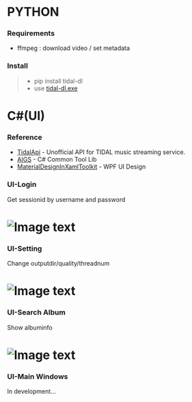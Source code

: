 # PYTHON
### Requirements
  - ffmpeg : download video / set metadata
### Install
  >- pip install tidal-dl
  >- use [tidal-dl.exe] 
  

# C#(UI)
### Reference
* [TidalApi] - Unofficial API for TIDAL music streaming service. 
* [AIGS] - C# Common Tool Lib
* [MaterialDesignInXamlToolkit] - WPF UI Design

### UI-Login
Get sessionid by username and password 
# ![Image text](https://github.com/yaronzz/Tidal-Media-Downloader/tree/master/TIDALDL-UI/res/login.png) 
### UI-Setting
Change outputdir/quality/threadnum 
# ![Image text](https://github.com/yaronzz/Tidal-Media-Downloader/tree/master/TIDALDL-UI/res/setting.png) 
### UI-Search Album
Show albuminfo
# ![Image text](https://github.com/yaronzz/Tidal-Media-Downloader/tree/master/TIDALDL-UI/res/search.png) 
### UI-Main Windows
In development...


   [tidal-dl.exe]: <https://github.com/yaronzz/Tidal-Media-Downloader/tree/master/TIDALDL-PY/exe>
   [TidalApi]: <https://pypi.org/project/tidalapi/>
   [AIGS]: <https://github.com/yaronzz/AIGS>
   [MaterialDesignInXamlToolkit]: <https://github.com/MaterialDesignInXAML/MaterialDesignInXamlToolkit>